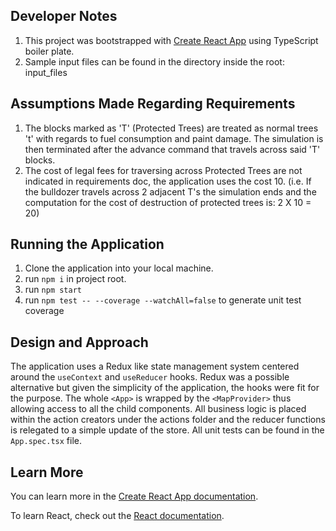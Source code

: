 ## Developer Notes

1) This project was bootstrapped with [Create React App](https://github.com/facebook/create-react-app) using TypeScript boiler plate.
2) Sample input files can be found in the directory inside the root: input_files

## Assumptions Made Regarding Requirements

1) The blocks marked as 'T' (Protected Trees) are treated as normal trees 't' with regards to fuel consumption and paint damage. The simulation is then terminated after the advance command that travels across said 'T' blocks.
2) The cost of legal fees for traversing across Protected Trees are not indicated in requirements doc, the application uses the cost 10. (i.e. If the bulldozer travels across 2 adjacent T's the simulation ends and the computation for the cost of destruction of protected trees is: 2 X 10 = 20)

## Running the Application

1) Clone the application into your local machine.
2) run `npm i` in project root.
3) run `npm start`
4) run `npm test -- --coverage --watchAll=false` to generate unit test coverage

## Design and Approach

The application uses a Redux like state management system centered around the `useContext` and `useReducer` hooks. Redux was a possible alternative but given the simplicity of the application, the hooks were fit for the purpose. The whole `<App>` is wrapped by the `<MapProvider>` thus allowing access to all the child components. All business logic is placed within the action creators under the actions folder and the reducer functions is relegated to a simple update of the store. All unit tests can be found in the `App.spec.tsx` file.

## Learn More

You can learn more in the [Create React App documentation](https://facebook.github.io/create-react-app/docs/getting-started).

To learn React, check out the [React documentation](https://reactjs.org/).
